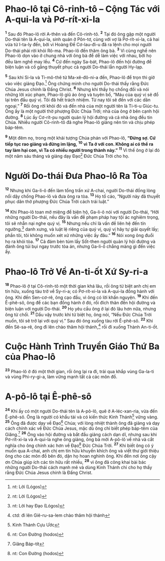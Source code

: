# Phao-lô tại Cô-rinh-tô – Cộng Tác với A-qui-la và Pơ-rít-xi-la
<sup><b>1</b></sup> Sau đó Phao-lô rời A-thên và đến Cô-rinh-tô. <sup><b>2</b></sup> Tại đó ông gặp một người Do-thái tên là A-qui-la, sinh quán ở Pôn-tơ, cùng với vợ là Pơ-rít-xi-la, cả hai vừa từ I-ta-ly đến, bởi vì Hoàng Đế Cơ-lau-đi-u đã ra lệnh cho mọi người Do-thái phải rời khỏi Rô-ma. Phao-lô đến thăm ông bà. <sup><b>3</b></sup> Vì cùng nghề nên Phao-lô dọn vào ở chung nhà với ông bà để dễ làm việc với nhau, bởi họ đều làm nghề may lều. <sup><b>4</b></sup> Cứ đến ngày Sa-bát, Phao-lô đến hội đường để biện luận và cố gắng thuyết phục cả người Do-thái lẫn người Hy-lạp.

<sup><b>5</b></sup> Sau khi Si-la và Ti-mô-thê từ Ma-xê-đô-ni-a đến, Phao-lô để trọn thì giờ vào việc giảng Đạo.[^1-1913745f-04cc-4967-94f8-0c0c6486ccb7] Ông chứng minh cho người Do-thái thấy rằng Đức Chúa Jesus chính là Đấng Christ. <sup><b>6</b></sup> Nhưng khi thấy họ chống đối và nói những lời xúc phạm, Phao-lô giũ áo ông và tuyên bố, “Máu của quý vị sẽ đổ lại trên đầu quý vị. Tôi đã hết trách nhiệm. Từ nay tôi sẽ đến với các dân ngoại.” <sup><b>7</b></sup> Rồi ông rời khỏi đó và đến nhà của một người tên là Ti-ti-u Giúc-tu. Ông ấy là một người thờ phượng Đức Chúa Trời; nhà của ông ở bên cạnh hội đường. <sup><b>8</b></sup> Lúc ấy Cơ-rít-pu người quản lý hội đường và cả nhà ông đều tin Chúa. Nhiều người Cô-rinh-tô đã nghe Phao-lô giảng nên tin và chịu phép báp-têm.

<sup><b>9</b></sup> Một đêm nọ, trong một khải tượng Chúa phán với Phao-lô, **“Đừng sợ. Cứ tiếp tục rao giảng và đừng im lặng,** <sup><b>10</b></sup> **vì Ta ở với con. Không ai có thể ra tay làm hại con, vì Ta có nhiều người trong thành này.”** <sup><b>11</b></sup> Vì thế ông ở lại đó một năm sáu tháng và giảng dạy Đạo[^2-1913745f-04cc-4967-94f8-0c0c6486ccb7] Đức Chúa Trời cho họ.

# Người Do-thái Đưa Phao-lô Ra Tòa
<sup><b>12</b></sup> Nhưng khi Ga-li-ô đến làm tổng trấn xứ A-chai, người Do-thái đồng lòng nổi dậy chống Phao-lô và đưa ông ra tòa. <sup><b>13</b></sup> Họ tố cáo, “Người này đã thuyết phục dân thờ phượng Đức Chúa Trời cách trái luật.”

<sup><b>14</b></sup> Khi Phao-lô toan mở miệng để biện hộ, Ga-li-ô nói với người Do-thái, “Hỡi những người Do-thái, nếu đây là vấn đề phạm pháp hay tội ác nghiêm trọng, tôi sẽ nhẫn nại nghe quý vị. <sup><b>15</b></sup> Nhưng nếu chỉ là vấn đề liên hệ đến tín ngưỡng,[^3-1913745f-04cc-4967-94f8-0c0c6486ccb7] danh xưng, và luật lệ riêng của quý vị, quý vị hãy tự giải quyết lấy; phần tôi, tôi không muốn xét xử những việc ấy đâu.” <sup><b>16</b></sup> Nói xong ông đuổi họ ra khỏi tòa. <sup><b>17</b></sup> Cả đám bèn túm lấy Sốt-then người quản lý hội đường và đánh ông túi bụi ngay trước tòa án, nhưng Ga-li-ô chẳng màng gì đến việc ấy.

# Phao-lô Trở Về An-ti-ốt Xứ Sy-ri-a
<sup><b>18</b></sup> Phao-lô ở tại Cô-rinh-tô một thời gian khá lâu, rồi ông từ biệt anh chị em tín hữu, xuống tàu trở về Sy-ri-a; có Pơ-rít-xi-la và A-qui-la đồng hành với ông. Khi đến Sen-cơ-rê, ông cạo đầu, vì ông có lời khấn nguyện. <sup><b>19</b></sup> Khi đến Ê-phê-sô, ông để các bạn đồng hành ở đó, rồi đích thân đến hội đường và biện luận với người Do-thái. <sup><b>20</b></sup> Họ yêu cầu ông ở lại đó lâu hơn nữa, nhưng ông từ chối. <sup><b>21</b></sup> Dầu vậy trước khi từ biệt họ, ông nói, “Nếu Đức Chúa Trời muốn, tôi sẽ trở lại với quý vị.” Sau đó ông xuống tàu rời Ê-phê-sô. <sup><b>22</b></sup> Khi đến Sê-sa-rê, ông đi lên chào thăm hội thánh,[^4-1913745f-04cc-4967-94f8-0c0c6486ccb7] rồi đi xuống Thành An-ti-ốt.

# Cuộc Hành Trình Truyền Giáo Thứ Ba của Phao-lô
<sup><b>23</b></sup> Phao-lô ở đó một thời gian, rồi ông lại ra đi, trải qua khắp vùng Ga-la-ti và vùng Phi-ry-gi-a, làm vững mạnh tất cả các môn đồ.

# A-pô-lô tại Ê-phê-sô
<sup><b>24</b></sup> Khi ấy có một người Do-thái tên là A-pô-lô, quê ở A-léc-xan-ria, vừa đến Ê-phê-sô. Ông là người có khẩu tài và có kiến thức Kinh Thánh[^5-1913745f-04cc-4967-94f8-0c0c6486ccb7] vững vàng. <sup><b>25</b></sup> Ông đã được dạy về Đạo[^6-1913745f-04cc-4967-94f8-0c0c6486ccb7] Chúa; với lòng nhiệt thành ông đã giảng và dạy cách chính xác về Đức Chúa Jesus, mặc dù ông chỉ biết phép báp-têm của Giăng.[^7-1913745f-04cc-4967-94f8-0c0c6486ccb7] <sup><b>26</b></sup> Ông vào hội đường và bắt đầu giảng cách dạn dĩ, nhưng sau khi Pơ-rít-xi-la và A-qui-la nghe ông giảng, ông bà mời A-pô-lô về nhà và cắt nghĩa cho ông chính xác hơn về Đạo[^8-1913745f-04cc-4967-94f8-0c0c6486ccb7] Đức Chúa Trời. <sup><b>27</b></sup> Khi biết ông có ý muốn qua A-chai, anh chị em tín hữu khuyến khích ông và viết thư giới thiệu ông cho các môn đồ bên đó, dặn họ hoan nghinh ông. Khi đến nơi ông cậy ơn Chúa giúp ích các tín hữu rất nhiều, <sup><b>28</b></sup> vì ông đã công khai bài bác những người Do-thái cách mạnh mẽ và dùng Kinh Thánh chỉ cho họ thấy rằng Đức Chúa Jesus chính là Đấng Christ.

[^1-1913745f-04cc-4967-94f8-0c0c6486ccb7]: nt: Lời (Lógos)
[^2-1913745f-04cc-4967-94f8-0c0c6486ccb7]: nt: Lời (Lógos)
[^3-1913745f-04cc-4967-94f8-0c0c6486ccb7]: nt: Lời hay Đạo (Lógos)
[^4-1913745f-04cc-4967-94f8-0c0c6486ccb7]: ctd: đi lên Giê-ru-sa-lem chào thăm hội thánh
[^5-1913745f-04cc-4967-94f8-0c0c6486ccb7]: Kinh Thánh Cựu Ước
[^6-1913745f-04cc-4967-94f8-0c0c6486ccb7]: nt: Con Đường (hodos)
[^7-1913745f-04cc-4967-94f8-0c0c6486ccb7]: Giăng Báp-tít
[^8-1913745f-04cc-4967-94f8-0c0c6486ccb7]: nt: Con Đường (hodos)